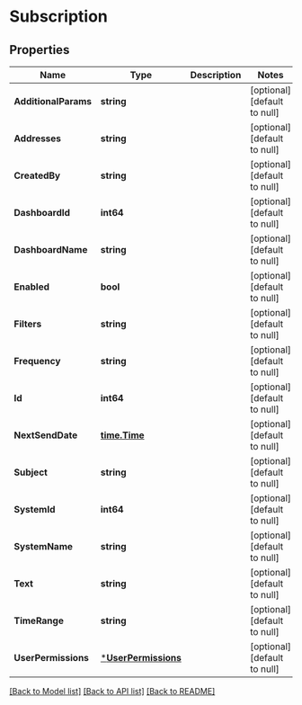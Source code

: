 # Subscription

## Properties

| Name                 | Type                                       | Description | Notes                        |
| -------------------- | ------------------------------------------ | ----------- | ---------------------------- |
| **AdditionalParams** | **string**                                 |             | [optional] [default to null] |
| **Addresses**        | **string**                                 |             | [optional] [default to null] |
| **CreatedBy**        | **string**                                 |             | [optional] [default to null] |
| **DashboardId**      | **int64**                                  |             | [optional] [default to null] |
| **DashboardName**    | **string**                                 |             | [optional] [default to null] |
| **Enabled**          | **bool**                                   |             | [optional] [default to null] |
| **Filters**          | **string**                                 |             | [optional] [default to null] |
| **Frequency**        | **string**                                 |             | [optional] [default to null] |
| **Id**               | **int64**                                  |             | [optional] [default to null] |
| **NextSendDate**     | [**time.Time**](time.Time.md)              |             | [optional] [default to null] |
| **Subject**          | **string**                                 |             | [optional] [default to null] |
| **SystemId**         | **int64**                                  |             | [optional] [default to null] |
| **SystemName**       | **string**                                 |             | [optional] [default to null] |
| **Text**             | **string**                                 |             | [optional] [default to null] |
| **TimeRange**        | **string**                                 |             | [optional] [default to null] |
| **UserPermissions**  | [***UserPermissions**](UserPermissions.md) |             | [optional] [default to null] |

[[Back to Model list]](../README.md#documentation-for-models) [[Back to API list]](../README.md#documentation-for-api-endpoints) [[Back to README]](../README.md)
